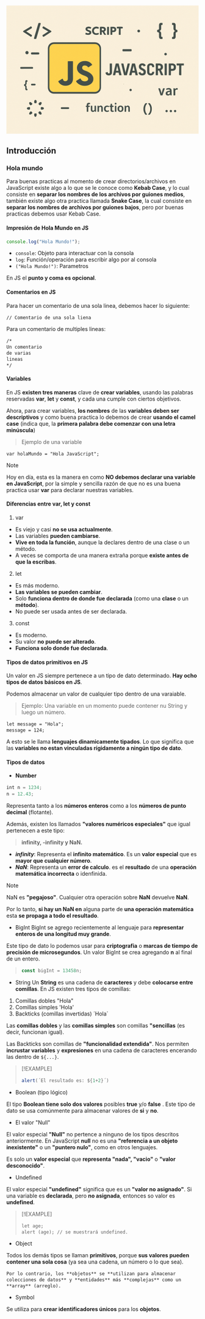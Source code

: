 ![Portada del curso](IMGs/Image-JS.png)

## Introducción


### Hola mundo 

Para buenas practicas al momento de crear directorios/archivos en JavaScript existe algo a lo que se le conoce como **Kebab Case**, y lo cual consiste en **separar los nombres de los archivos por guiones medios**, también existe algo otra practica llamada **Snake Case**, la cual consiste en **separar los nombres de archivos por guiones bajos**, pero por buenas practicas debemos usar Kebab Case.

#### Impresión de Hola Mundo en JS

```js
console.log("Hola Mundo!");
```

- `console`: Objeto para interactuar con la consola
- `log`: Función/operación para escribir algo por al consola
- `("Hola Mundo!")`: Parametros

En JS el **punto y coma es opcional**.

#### Comentarios en JS

Para hacer un comentario de una sola linea, debemos hacer lo siguiente:

```JS
// Comentario de una sola liena 
```

Para un comentario de multiples lineas:

```JS
/*
Un comentario
de varias 
lineas
*/
```


#### Variables

En JS **existen tres maneras** clave de **crear variables**, usando las palabras reservadas **var**, **let** y **const**, y cada una cumple con ciertos objetivos.

Ahora, para crear variables, **los nombres** de las **variables deben ser descriptivos** y como buena practica lo debemos de crear **usando el camel case** (indica que, la **primera palabra debe comenzar con una letra minúscula**)

> Ejemplo de una variable

```JS
var holaMundo = "Hola JavaScript";
```

> [!NOTE]
> Hoy en día, esta es la manera en como **NO debemos declarar una variable en JavaScript**, por la simple y sencilla razón de que no es una buena practica usar **var** para declarar nuestras variables.


#### Diferencias entre var, let y const

1. var
- Es viejo y casi **no se usa actualmente**.
- Las variables **pueden cambiarse**.
- **Vive en toda la función**, aunque la declares dentro de una clase o un método.
- A veces se comporta de una manera extraña porque **existe antes de que la escribas**.

2. let
- Es más moderno.
- **Las variables se pueden cambiar**.
- Solo **funciona dentro de donde fue declarada** (como una **clase** o un **método**).
- No puede ser usada antes de ser declarada.

3. const
- Es moderno.
- Su valor **no puede ser alterado**.
- **Funciona solo donde fue declarada**.

#### Tipos de datos primitivos en JS

Un valor en JS siempre pertenece a un tipo de dato determinado. **Hay ocho tipos de datos básicos en JS**.

Podemos almacenar un valor de cualquier tipo dentro de una varaiable.

> Ejemplo: Una variable en un momento puede contener nu String y luego un número.

```JS
let message = "Hola";
message = 124;
```

A esto se le llama **lenguajes dinamicamente tipados**.
Lo que significa que las **variables no estan vinculadas rígidamente a ningún tipo de dato**.

#### Tipos de datos 

- **Number**
```js
int n = 1234;
n = 12.43;
```

Representa tanto a los **números enteros** como a los **números de punto decimal** (flotante).

Además, existen los llamados **"valores numéricos especiales"** que igual pertenecen a este tipo:

> **infinity, -infinity y NaN.**

- **_infinity_**: Representa el **infinito matemático**. Es un **valor especial** que es **mayor que cualquier número**.
- **_NaN_**: Representa un **error de calculo**. es el **resultado** de una **operación matemática incorrecta** o idenfinida.

> [!NOTE]
> NaN es **"pegajoso"**. Cualquier otra operación sobre **NaN** devuelve **NaN**.

Por lo tanto, **si hay un NaN en** alguna parte de **una operación matemática** esta **se propaga a todo el resultado**.

- BigInt
BigInt se agrego recientemente al lenguaje para **representar enteros de una longitud muy grande**.

Este tipo de dato lo podemos usar para **criptografia** o **marcas de tiempo de precisión de microsegundos**.
Un valor BigInt se crea agregando **n** al final de un entero.

> ```js
> const bigInt = 13458n;
> ```


- String
Un **String** es una cadena de **caracteres** y debe **colocarse entre  comillas**.
En JS  existen tres tipos de comillas:
1. Comillas dobles "Hola"
2. Comillas simples 'Hola'
3. Backticks (comillas invertidas) ´Hola´


Las **comillas dobles** y las **comillas simples** son comillas **"sencillas** (es decir, funcionan igual).

Las Backticks son comillas de **"funcionalidad extendida"**. Nos permiten **incrustar variables** y **expresiones** en una cadena de caracteres encerando las dentro de `${...}`.

> [!EXAMPLE]
> ```js
> alert(´El resultado es: ${1+2}´)
> ```

- Boolean (tipo lógico)

El tipo **Boolean tiene solo dos valores** posibles **true** y/o **false** .
Este tipo de dato se usa comúnmente para almacenar valores de **si** y **no**.

- El valor "Null"

El valor especial **"Null"** no pertence a ninguno de los tipos descritos anteriormente.
En JavaScript **null** no es una **"referencia a un objeto  inexistente"** o un **"puntero nulo"**, como en otros lenguajes.

Es solo un **valor especial** que **representa "nada", "vacio"** o **"valor desconocido"**.

- Undefined

El valor especial **"undefined"** significa que es un **"valor no asignado"**.
Si una variable es **declarada**, pero **no asignada**, entonces so valor es **undefined**.

> [!EXAMPLE]
> ``` JS
> let age;
> alert (age); // se muestrará undefined.
> ```


- Object

Todos los demás tipos se llaman **primitivos**, porque **sus valores pueden contener una sola cosa** (ya sea una cadena, un número o lo que sea).

	Por lo contrario, los **objetos** se **utilizan para almacenar colecciones de datos** y **entidades** más **complejas** como un **array** (arreglo).

- Symbol

Se utiliza para **crear identificadores únicos** para los **objetos**.

